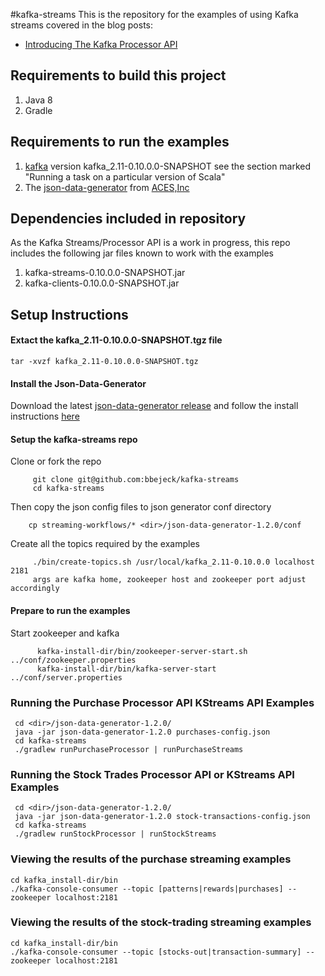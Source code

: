 #kafka-streams
This is the repository for the examples of using Kafka streams covered in the blog posts: 

*    [Introducing The Kafka Processor API](codingjunkie.net/kafka-processor-part1/)

## Requirements to build this project

1.    Java 8
2.    Gradle

## Requirements to run the examples

1.    [kafka](https://github.com/apache/kafka) version kafka_2.11-0.10.0.0-SNAPSHOT see the section marked "Running a task on a particular version of Scala"
2.    The [json-data-generator](https://github.com/acesinc/json-data-generator) from [ACES,Inc](http://acesinc.net/) 


## Dependencies included in repository
As the Kafka Streams/Processor API is a work in progress, this repo includes the following jar files known to work with the examples

1.    kafka-streams-0.10.0.0-SNAPSHOT.jar
2.    kafka-clients-0.10.0.0-SNAPSHOT.jar

## Setup Instructions

#### Extact the kafka_2.11-0.10.0.0-SNAPSHOT.tgz file ####
    tar -xvzf kafka_2.11-0.10.0.0-SNAPSHOT.tgz
    
#### Install the Json-Data-Generator  
Download the latest [json-data-generator release](https://github.com/acesinc/json-data-generator/releases) and follow the install instructions [here](http://acesinc.net/introducing-a-streaming-json-data-generator/)

#### Setup the kafka-streams repo
Clone or fork the repo
```
     git clone git@github.com:bbejeck/kafka-streams    
     cd kafka-streams
```     
Then copy the json config files to json generator conf directory
```
    cp streaming-workflows/* <dir>/json-data-generator-1.2.0/conf
```    
    
Create all the topics required by the examples
```
     ./bin/create-topics.sh /usr/local/kafka_2.11-0.10.0.0 localhost 2181
     args are kafka home, zookeeper host and zookeeper port adjust accordingly
```     

#### Prepare to run the examples 
Start zookeeper and kafka
```
      kafka-install-dir/bin/zookeeper-server-start.sh ../conf/zookeeper.properties
      kafka-install-dir/bin/kafka-server-start ../conf/server.properties
```

### Running the Purchase Processor API KStreams API Examples ###
     cd <dir>/json-data-generator-1.2.0/
     java -jar json-data-generator-1.2.0 purchases-config.json
     cd kafka-streams
     ./gradlew runPurchaseProcessor | runPurchaseStreams
     

### Running the Stock Trades Processor API or KStreams API Examples ###
     cd <dir>/json-data-generator-1.2.0/
     java -jar json-data-generator-1.2.0 stock-transactions-config.json
     cd kafka-streams
     ./gradlew runStockProcessor | runStockStreams

### Viewing the results of the purchase streaming examples ###
    cd kafka_install-dir/bin
    ./kafka-console-consumer --topic [patterns|rewards|purchases] --zookeeper localhost:2181
     
### Viewing the results of the stock-trading streaming examples ###
    cd kafka_install-dir/bin
    ./kafka-console-consumer --topic [stocks-out|transaction-summary] --zookeeper localhost:2181
          

